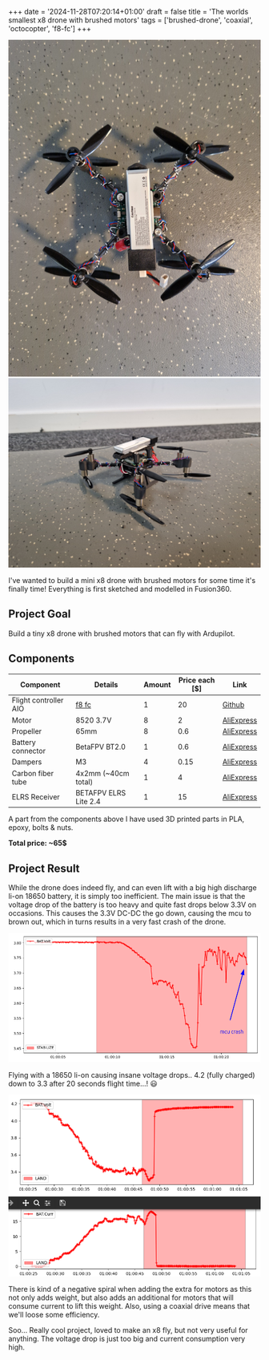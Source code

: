 +++
date = '2024-11-28T07:20:14+01:00'
draft = false
title = 'The worlds smallest x8 drone with brushed motors'
tags = ['brushed-drone', 'coaxial', 'octocopter', 'f8-fc']
+++

![Silvia](resources/silvia-small-battery-top.jpg)
![Silvia](resources/silvia-small-battery.jpg)

I've wanted to build a mini x8 drone with brushed motors for some time it's finally time! Everything is first sketched and modelled in Fusion360.

## Project Goal
Build a tiny x8 drone with brushed motors that can fly with Ardupilot.

## Components
| Component | Details | Amount | Price each \[$\] | Link |
| --- | --- | --- | --- | --- |
| Flight controller AIO |[f8 fc](/dronebuilds/posts/f8-fc/) | 1 | 20 | [Github](https://github.com/victorhook/f8-fc) |
| Motor | 8520 3.7V | 8 | 2 | [AliExpress](https://vi.aliexpress.com/item/1005007165353286.html?spm=a2g0o.order_list.order_list_main.78.582a1802I4FhN9&gatewayAdapt=glo2vnm) |
| Propeller | 65mm | 8 |0.6 | [AliExpress](https://vi.aliexpress.com/item/4000571823620.html?spm=a2g0o.order_list.order_list_main.53.582a1802I4FhN9&gatewayAdapt=glo2vnm) |
| Battery connector | BetaFPV BT2.0 | 1 | 0.6 | [AliExpress](https://vi.aliexpress.com/item/1005007308458694.html?spm=a2g0o.order_list.order_list_main.58.582a1802I4FhN9&gatewayAdapt=glo2vnm) |
| Dampers | M3 | 4 | 0.15 | [AliExpress](https://vi.aliexpress.com/item/4000712868621.html?spm=a2g0o.order_list.order_list_main.73.582a1802I4FhN9&gatewayAdapt=glo2vnm) |
| Carbon fiber tube | 4x2mm (~40cm total) | 1 | 4 | [AliExpress](https://vi.aliexpress.com/item/1005002705392095.html?spm=a2g0o.order_list.order_list_main.88.582a1802I4FhN9&gatewayAdapt=glo2vnm) |
| ELRS Receiver | BETAFPV ELRS Lite 2.4 | 1 | 15 | [AliExpress](https://vi.aliexpress.com/item/1005007199321665.html?spm=a2g0o.productlist.main.23.12bekzxKkzxKC8&algo_pvid=50cdbd9e-af1e-4d62-ae06-abf64c2148a9&algo_exp_id=50cdbd9e-af1e-4d62-ae06-abf64c2148a9-11&pdp_npi=4%40dis%21SEK%21113.73%21113.73%21%21%2110.13%2110.13%21%40211b61ae17331657040922226ee6fa%2112000039779575037%21sea%21SE%211717688001%21X&curPageLogUid=YneHaVrJTtji&utparam-url=scene%3Asearch%7Cquery_from%3A) |

A part from the components above I have used 3D printed parts in PLA, epoxy, bolts & nuts.

**Total price: ~65$**

## Project Result
While the drone does indeed fly, and can even lift with a big high discharge li-on 18650 battery, it is simply too inefficient. The main issue is that the voltage drop of the battery is too heavy and quite fast drops below 3.3V on occasions. This causes the 3.3V DC-DC the go down, causing the mcu to brown out, which in turns results in a very fast crash of the drone.

![Voltage drop](resources/voltage_drop_crash.png)

Flying with a 18650 li-on causing insane voltage drops.. 4.2 (fully charged) down to 3.3 after 20 seconds flight time...! 😃

![Voltage drop](resources/voltage-drop.png)


There is kind of a negative spiral when adding the extra for motors as this not only adds weight, but also adds an additional for motors that will consume current to lift this weight. Also, using a coaxial drive means that we'll loose some efficiency.

Soo... Really cool project, loved to make an x8 fly, but not very useful for anything. The voltage drop is just too big and current consumption very high.